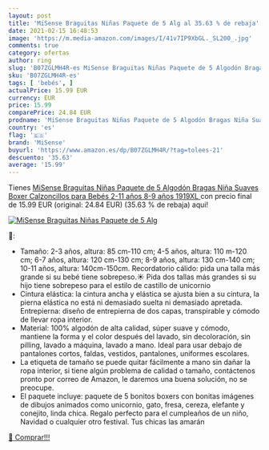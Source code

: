 ```yaml
---
layout: post
title: 'MiSense Braguitas Niñas Paquete de 5 Alg al 35.63 % de rebaja'
date: 2021-02-15 16:48:53
image: 'https://m.media-amazon.com/images/I/41v7IP9XbGL._SL200_.jpg'
comments: true
category: ofertas
author: ring
slug: 'B07ZGLMH4R-es MiSense Braguitas Niñas Paquete de 5 Algodón Bragas Niña...'
sku: 'B07ZGLMH4R-es'
tags: [ 'bebés', ]
actualPrice: 15.99 EUR
currency: EUR
price: 15.99
comparePrice: 24.84 EUR
prodname: 'MiSense Braguitas Niñas Paquete de 5 Algodón Bragas Niña Suaves Boxer Calzoncillos para Bebés 2-11 años 8-9 años  1919XL '
country: 'es'
flag: '🇪🇸'
brand: 'MiSense'
buyurl: 'https://www.amazon.es/dp/B07ZGLMH4R/?tag=tolees-21'
descuento: '35.63'
average: '15.99'
---
```


Tienes [MiSense Braguitas Niñas Paquete de 5 Algodón Bragas Niña Suaves Boxer Calzoncillos para Bebés 2-11 años 8-9 años  1919XL ](https://www.amazon.es/dp/B07ZGLMH4R/?tag=tolees-21) con precio final de  15.99 EUR (original: 24.84 EUR) (35.63 %  de rebaja) aqui!

[![MiSense Braguitas Niñas Paquete de 5 Alg](https://m.media-amazon.com/images/I/41v7IP9XbGL._SL200_.jpg)](https://www.amazon.es/dp/B07ZGLMH4R/?tag=tolees-21)

🔎:

- Tamaño: 2-3 años, altura: 85 cm-110 cm; 4-5 años, altura: 110 m-120 cm; 6-7 años, altura: 120 cm-130 cm; 8-9 años, altura: 130 cm-140 cm; 10-11 años, altura: 140cm-150cm. Recordatorio cálido: pida una talla más grande si su bebé tiene sobrepeso.☀ Pida dos tallas más grandes si su hijo tiene sobrepeso para el estilo de castillo de unicornio
- Cintura elástica: la cintura ancha y elástica se ajusta bien a su cintura, la pierna elástica no está ni demasiado suelta ni demasiado apretada. Entrepierna: diseño de entrepierna de dos capas, transpirable y cómodo de llevar ropa interior.
- Material: 100% algodón de alta calidad, súper suave y cómodo, mantiene la forma y el color después del lavado, sin decoloración, sin pilling, lavado a máquina, lavado a mano. Ideal para usar debajo de pantalones cortos, faldas, vestidos, pantalones, uniformes escolares.
- La etiqueta de tamaño se puede quitar fácilmente a mano sin dañar la ropa interior, si tiene algún problema de calidad o tamaño, contáctenos pronto por correo de Amazon, le daremos una buena solución, no se preocupe.
- El paquete incluye: paquete de 5 bonitos boxers con bonitas imágenes de dibujos animados como unicornio, gato, fresa, cereza, elefante y conejito, linda chica. Regalo perfecto para el cumpleaños de un niño, Navidad o cualquier otro festival. Tus chicas las amarán

[🛒 Comprar!!!](https://www.amazon.es/dp/B07ZGLMH4R/?tag=tolees-21)
